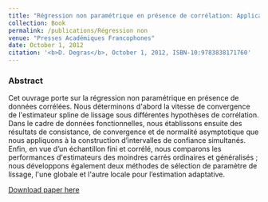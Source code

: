 ```yaml
---
title: "Régression non paramétrique en présence de corrélation: Applications aux données fonctionnelles (OMN.PRES.FRANC.) (French Edition) "
collection: Book
permalink: /publications/Régression non
venue: "Presses Académiques Francophones"
date: October 1, 2012
citation: '<b>D. Degras</b>, October 1, 2012, ISBN-10:9783838171760'
---
```


### Abstract
Cet ouvrage porte sur la régression non paramétrique en présence de données corrélées. Nous déterminons d'abord la vitesse de convergence de l'estimateur spline de lissage sous différentes hypothèses de corrélation. Dans le cadre de données fonctionnelles, nous établissons ensuite des résultats de consistance, de convergence et de normalité asymptotique que nous appliquons à la construction d’intervalles de confiance simultanés. Enfin, en vue d’un échantillon fini et corrélé, nous comparons les performances d'estimateurs des moindres carrés ordinaires et généralisés ; nous développons également deux méthodes de sélection de paramètre de lissage, l'une globale et l'autre locale pour l’estimation adaptative.


[Download paper here](https://www.amazon.com/R%C3%A9gression-param%C3%A9trique-pr%C3%A9sence-corr%C3%A9lation-fonctionnelles/dp/3838171764)
